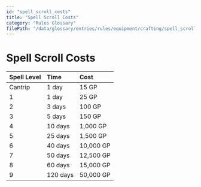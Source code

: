 ```yaml
---
id: "spell_scroll_costs"
title: "Spell Scroll Costs"
category: "Rules Glossary"
filePath: "/data/glossary/entries/rules/equipment/crafting/spell_scroll_costs.md"
---
```

# Spell Scroll Costs
| Spell Level | Time | Cost |
|:---|:---|:---|
| Cantrip | 1 day | 15 GP |
| 1 | 1 day | 25 GP |
| 2 | 3 days | 100 GP |
| 3 | 5 days | 150 GP |
| 4 | 10 days | 1,000 GP |
| 5 | 25 days | 1,500 GP |
| 6 | 40 days | 10,000 GP |
| 7 | 50 days | 12,500 GP |
| 8 | 60 days | 15,000 GP |
| 9 | 120 days | 50,000 GP |